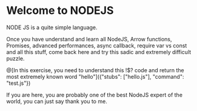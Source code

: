 # Welcome to NODEJS

NODE JS is a quite simple language.

Once you have understand and learn all NodeJS, Arrow functions, Promises, advanced performances, async callback, require var vs const and all this stuff, come back here and try this sadic and extremely difficult puzzle.

@[In this exercise, you need to understand this !$? code and return the most extremely known word "hello"]({"stubs": ["hello.js"], "command": "test.js"})

If you are here, you are probably one of the best NodeJS expert of the world, you can just say thank you to me.